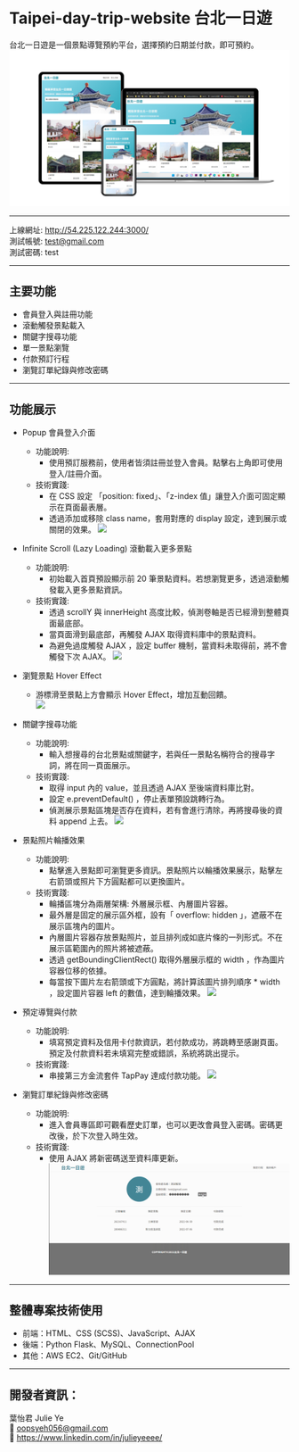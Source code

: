 # Taipei-day-trip-website 台北一日遊 
台北一日遊是一個景點導覽預約平台，選擇預約日期並付款，即可預約。  
![](https://github.com/JulieYeeee/git-work/blob/main/taipei-rwd.png)  

----

上線網址: http://54.225.122.244:3000/  
測試帳號: test@gmail.com  
測試密碼: test  

----

## 主要功能  
+ 會員登入與註冊功能
+ 滾動觸發景點載入
+ 關鍵字搜尋功能
+ 單一景點瀏覽
+ 付款預訂行程
+ 瀏覽訂單紀錄與修改密碼

---

## 功能展示
+ Popup 會員登入介面
  + 功能說明:
    + 使用預訂服務前，使用者皆須註冊並登入會員。點擊右上角即可使用登入/註冊介面。    
  + 技術實踐:
    + 在 CSS 設定 「position: fixed」、「z-index 值」讓登入介面可固定顯示在頁面最表層。
    + 透過添加或移除 class name，套用對應的 display 設定，達到展示或關閉的效果。 
  ![](https://github.com/JulieYeeee/git-work/blob/main/popup1.gif)   
    
+ Infinite Scroll (Lazy Loading) 滾動載入更多景點  
  + 功能說明:
    + 初始載入首頁預設顯示前 20 筆景點資料。若想瀏覽更多，透過滾動觸發載入更多景點資訊。  
  + 技術實踐:
    + 透過 scrollY 與 innerHeight 高度比較，偵測卷軸是否已經滑到整體頁面最底部。
    + 當頁面滑到最底部，再觸發 AJAX 取得資料庫中的景點資料。
    + 為避免過度觸發 AJAX ，設定 buffer 機制，當資料未取得前，將不會觸發下次 AJAX。
  ![](https://github.com/JulieYeeee/git-work/blob/main/infinite%20scroll1.gif)  
     
+ 瀏覽景點 Hover Effect  
  + 游標滑至景點上方會顯示 Hover Effect，增加互動回饋。  
  ![](https://github.com/JulieYeeee/git-work/blob/main/hover1.gif)   
    
+ 關鍵字搜尋功能  
  + 功能說明: 
    + 輸入想搜尋的台北景點或關鍵字，若與任一景點名稱符合的搜尋字詞，將在同一頁面展示。
  + 技術實踐:
    + 取得 input 內的 value，並且透過 AJAX 至後端資料庫比對。
    + 設定 e.preventDefault() ，停止表單預設跳轉行為。
    + 偵測展示景點區塊是否存在資料，若有會進行清除，再將搜尋後的資料 append 上去。
  ![](https://github.com/JulieYeeee/git-work/blob/main/search1.gif)  
    
+ 景點照片輪播效果  
  + 功能說明: 
    + 點擊進入景點即可瀏覽更多資訊。景點照片以輪播效果展示，點擊左右箭頭或照片下方圓點都可以更換圖片。
  + 技術實踐:
    + 輪播區塊分為兩層架構: 外層展示框、內層圖片容器。
    + 最外層是固定的展示區外框，設有「 overflow: hidden 」，遮蔽不在展示區塊內的圖片。
    + 內層圖片容器存放景點照片，並且排列成如底片條的一列形式。不在展示區範圍內的照片將被遮蔽。
    + 透過 getBoundingClientRect() 取得外層展示框的 width ，作為圖片容器位移的依據。
    + 每當按下圖片左右箭頭或下方圓點，將計算該圖片排列順序 * width ，設定圖片容器 left 的數值，達到輪播效果。
  ![](https://github.com/JulieYeeee/git-work/blob/main/view1.gif)  
    
+ 預定導覽與付款  
  + 功能說明: 
    + 填寫預定資料及信用卡付款資訊，若付款成功，將跳轉至感謝頁面。預定及付款資料若未填寫完整或錯誤，系統將跳出提示。  
  + 技術實踐:
    + 串接第三方金流套件 TapPay 達成付款功能。
  ![](https://github.com/JulieYeeee/git-work/blob/main/payment2.gif)  
    
+ 瀏覽訂單紀錄與修改密碼  
  + 功能說明: 
    + 進入會員專區即可觀看歷史訂單，也可以更改會員登入密碼。密碼更改後，於下次登入時生效。
  + 技術實踐:
    + 使用 AJAX 將新密碼送至資料庫更新。
  ![](https://github.com/JulieYeeee/git-work/blob/main/password2.gif)  

----

## 整體專案技術使用  
+ 前端：HTML、CSS (SCSS)、JavaScript、AJAX
+ 後端：Python Flask、MySQL、ConnectionPool
+ 其他：AWS EC2、Git/GitHub

----
 
## 開發者資訊：  
葉怡君 Julie Ye  
📩 oopsyeh056@gmail.com   
🔗 https://www.linkedin.com/in/julieyeeee/  

